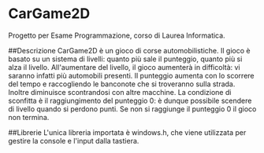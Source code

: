 # CarGame2D

Progetto per Esame Programmazione, corso di Laurea Informatica. 

##Descrizione
CarGame2D è un gioco di corse automobilistiche.
Il gioco è basato su un sistema di livelli: quanto più sale il punteggio, quanto più si alza il livello.
All'aumentare del livello, il gioco aumenterà in difficoltà: vi saranno infatti più automobili presenti.
Il punteggio aumenta con lo scorrere del tempo e raccogliendo le banconote che si troveranno sulla strada. Inoltre diminuisce scontrandosi con altre macchine.
La condizione di sconfitta è il raggiungimento del punteggio 0: è dunque possibile scendere di livello quando si perdono punti. Se non si raggiunge il punteggio 0 il gioco non termina.

##Librerie
L'unica libreria importata è windows.h, che viene utilizzata per gestire la console e l'input dalla tastiera.

